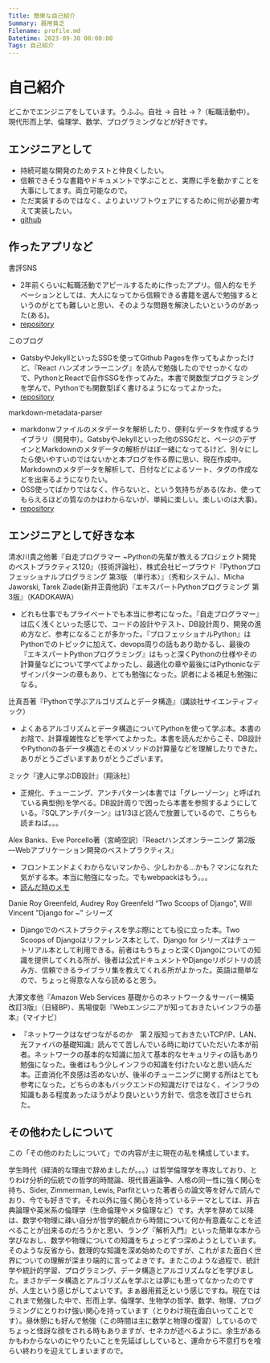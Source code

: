 ```yaml
---
Title: 簡単な自己紹介
Summary: 器用貧乏
Filename: profile.md
Datetime: 2023-09-30 00:00:00
Tags: 自己紹介
---
```


# 自己紹介

どこかでエンジニアをしています。うふふ。自社 → 自社 → ?（転職活動中）。
現代形而上学、倫理学、数学、プログラミングなどが好きです。

## エンジニアとして

- 持続可能な開発のためテストと仲良くしたい。
- 信頼できそうな書籍やドキュメントで学ぶことと、実際に手を動かすことを大事にしてます。両立可能なので。
- ただ実装するのではなく、よりよいソフトウェアにするために何が必要か考えて実装したい。
- [github](https://github.com/metamasao)

## 作ったアプリなど

書評SNS

- 2年前くらいに転職活動でアピールするために作ったアプリ。個人的なモチベーションとしては、大人になってから信頼できる書籍を選んで勉強するというのがとても難しいと思い、そのような問題を解決したいというのがあった(ある)。
- [repository](https://github.com/metamasao/review-sns)

このブログ

- GatsbyやJekyllといったSSGを使ってGithub Pagesを作ってもよかったけど、『React ハンズオンラーニング』を読んで勉強したのでせっかくなので、PythonとReactで自作SSGを作ってみた。本書で関数型プログラミングを学んで、Pythonでも関数型ぽく書けるようになってよかった。
- [repository](https://github.com/metamasao/metamasao.github.io)

markdown-metadata-parser

- markdonwファイルのメタデータを解析したり、便利なデータを作成するライブラリ（開発中）。GatsbyやJekyllといった他のSSGだと、ページのデザインとMarkdownのメタデータの解析がほぼ一緒になってるけど、別々にしたら使いやすいのではないかと本ブログを作る際に思い、現在作成中。Markdownのメタデータを解析して、日付などによるソート、タグの作成などを出来るようになりたい。
- OSS使ってばかりではなく、作らないと、という気持ちがある(なお、使ってもらえるほどの質なのかはわからないが、単純に楽しい。楽しいのは大事)。
- [repository](https://github.com/metamasao/markdown-metadata-parser)

## エンジニアとして好きな本

清水川貴之他著『自走プログラマー ~Pythonの先輩が教えるプロジェクト開発のベストプラクティス120』（技術評論社）、株式会社ビープラウド『Pythonプロフェッショナルプログラミング 第3版 （単行本）』（秀和システム）、Micha Jaworski, Tarek Ziade(新井正貴他訳)『エキスパートPythonプログラミング 第3版』（KADOKAWA）
- どれも仕事でもプライベートでも本当に参考になった。『自走プログラマー』は広く浅くといった感じで、コードの設計やテスト、DB設計周り、開発の進め方など、参考になることが多かった。『プロフェッショナルPython』はPythonでのトピックに加えて、devops周りの話もあり助かるし、最後の『エキスパートPythonプログラミング』はもっと深くPythonの仕様やその計算量などについて学べてよかったし、最適化の章や最後にはPythonicなデザインパターンの章もあり、とても勉強になった。訳者による補足も勉強になる。

辻真吾著『Pythonで学ぶアルゴリズムとデータ構造』（講談社サイエンティフィック）
- よくあるアルゴリズムとデータ構造についてPythonを使って学ぶ本。本書のお陰で、計算複雑性などを学べてよかった。本書を読んだからこそ、DB設計やPythonの各データ構造とそのメソッドの計算量などを理解したりできた。ありがとうございますありがとうございます。

ミック『達人に学ぶDB設計』（翔泳社）
- 正規化、チューニング、アンチパターン(本書では「グレーゾーン」と呼ばれている典型例)を学べる。DB設計周りで困ったら本書を参照するようにしている。『SQLアンチパターン』は1/3ほど読んで放置しているので、こちらも読まねば。。。

Alex Banks、Eve Porcello著（宮崎空訳）『Reactハンズオンラーニング 第2版―Webアプリケーション開発のベストプラクティス』
- フロントエンドよくわからないマンから、少しわかる…かも？マンになれた気がする本。本当に勉強になった。でもwebpackはもう。。。
- [読んだ時のメモ](https://metamasao.github.io/#/blogs/first_react_app.md)

Danie Roy Greenfeld, Audrey Roy Greenfeld “Two Scoops of Django”, Will Vincent ”Django for ~” シリーズ
- Djangoでのベストプラクティスを学ぶ際にとても役に立った本。Two Scoops of Djangoはリファレンス本として、Django for シリーズはチュートリアル本として利用できる。前者はもうちょっと深くDjangoについての知識を提供してくれる所が、後者は公式ドキュメントやDjangoリポジトリの読み方、信頼できるライブラリ集を教えてくれる所がよかった。英語は簡単なので、ちょっと得意な人なら読めると思う。

大澤文孝他『Amazon Web Services 基礎からのネットワーク＆サーバー構築　改訂3版』（日経BP）、馬場俊彰『Webエンジニアが知っておきたいインフラの基本』（マイナビ）
- 『ネットワークはなぜつながるのか　第２版知っておきたいTCP/IP、LAN、光ファイバの基礎知識』読んでて苦しんでいる時に助けていただいた本が前者。ネットワークの基本的な知識に加えて基本的なセキュリティの話もあり勉強になった。後者はもう少しインフラの知識を付けたいなと思い読んだ本。正直消化不良感は否めないが、後半のチューニングに関する所はとても参考になった。どちらの本もバックエンドの知識だけではなく、インフラの知識もある程度あったほうがより良いという方針で、信念を改訂させられた。

## その他わたしについて
この「その他のわたしについて」での内容が主に現在の私を構成しています。

学生時代（経済的な理由で辞めましたが。。。）は哲学倫理学を専攻しており、とりわけ分析的伝統での哲学的時間論、現代普遍論争、人格の同一性に強く関心を持ち、Sider, Zimmerman, Lewis, Parfitといった著者らの論文等を好んで読んでおり、今でも好きです。それ以外に強く関心を持っているテーマとしては、非古典論理や英米系の倫理学（生命倫理やメタ倫理など）です。大学を辞めて以降は、数学や物理に疎い自分が哲学的観点から時間について何か有意義なことを述べることが出来るのだろうかと思い、ラング『解析入門』といった簡単な本から学びなおし、数学や物理についての知識をちょっとずつ深めようとしています。そのような反省から、数理的な知識を深め始めたのですが、これがまた面白く世界についての理解が深まり端的に言ってよきです。またこのような過程で、統計学や統計的学習、プログラミング、データ構造とアルゴリズムなどを学びました。まさかデータ構造とアルゴリズムを学ぶとは夢にも思ってなかったのですが、人生という感じがしてよいです。まぁ器用貧乏という感じですね。現在ではこれまで勉強した中で、形而上学、倫理学、生物学の哲学、数学、物理、プログラミングにとりわけ強い関心を持っています（とりわけ現在面白いってことです）。昼休憩にも好んで勉強（この時間は主に数学と物理の復習）しているのでちょっと怪訝な顔をされる時もありますが、セネカが述べるように、余生があるかもわからないのにやりたいことを先延ばししていると、運命から不意打ちを喰らい終わりを迎えてしまいますので。
